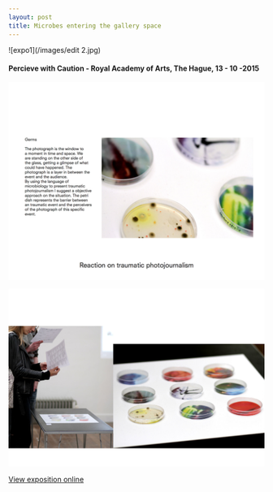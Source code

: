 ```yaml
---
layout: post
title: Microbes entering the gallery space 
---
```


![expo1](/images/edit 2.jpg)

#### Percieve with Caution - Royal Academy of Arts, The Hague, 13 - 10 -2015

![expo3](/images/expo3.jpg)

![expo2](/images/expo2.jpg)


[View exposition online](http://www.perceivewithcaution.com/ )